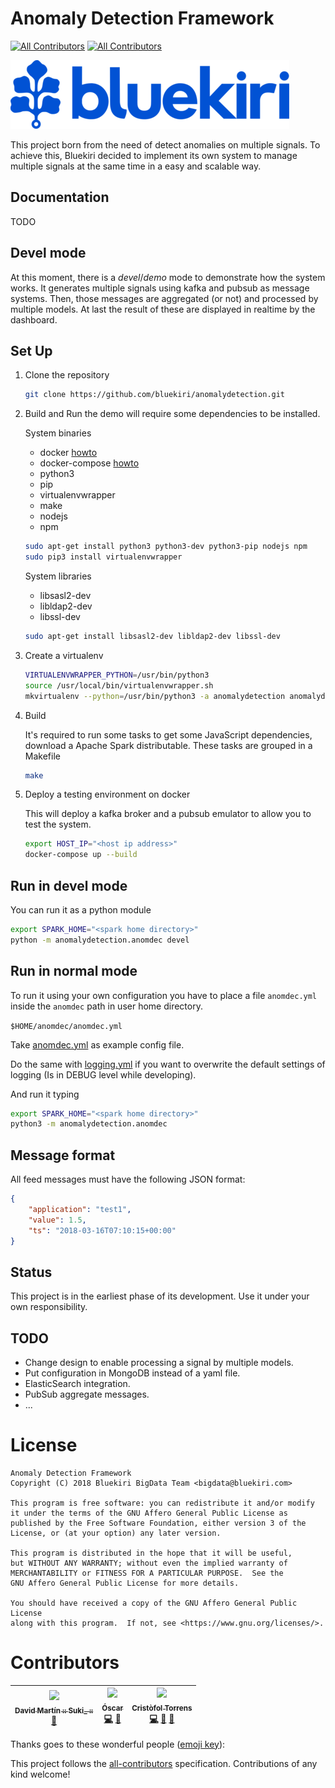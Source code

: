 # Anomaly Detection Framework
[![All Contributors](https://img.shields.io/badge/all_contributors-3-orange.svg?style=flat-square)](#contributors)
[![All Contributors](https://img.shields.io/badge/all_contributors-0-orange.svg?style=flat-square)](#contributors)

![N|Bluekiri](var/bluekiri_logo.png?raw=true "Bluekiri")

This project born from the need of detect anomalies on multiple signals.
To achieve this, Bluekiri decided to implement its own system to manage
multiple signals at the same time in a easy and scalable way.

## Documentation

TODO

## Devel mode

At this moment, there is a _devel_/_demo_ mode to demonstrate how the system works. It
generates multiple signals using kafka and pubsub as message systems. Then,
those messages are aggregated (or not) and processed by multiple models. At
last the result of these are displayed in realtime by the dashboard.

## Set Up

1. Clone the repository

    ```bash
    git clone https://github.com/bluekiri/anomalydetection.git
    ```

2. Build and Run the demo will require some dependencies to be installed.

    System binaries
    
    - docker [howto](https://docs.docker.com/install/#supported-platforms)
    - docker-compose [howto](https://docs.docker.com/compose/install/)
    - python3
    - pip
    - virtualenvwrapper
    - make
    - nodejs
    - npm
    
    ```bash
    sudo apt-get install python3 python3-dev python3-pip nodejs npm
    sudo pip3 install virtualenvwrapper
    ```
    
    System libraries
    
    - libsasl2-dev
    - libldap2-dev
    - libssl-dev
    
    ```bash
    sudo apt-get install libsasl2-dev libldap2-dev libssl-dev
    ```

3. Create a virtualenv

    ```bash
    VIRTUALENVWRAPPER_PYTHON=/usr/bin/python3
    source /usr/local/bin/virtualenvwrapper.sh
    mkvirtualenv --python=/usr/bin/python3 -a anomalydetection anomalydetection
    ```

4. Build

    It's required to run some tasks to get some JavaScript dependencies, download
    a Apache Spark distributable. These tasks are grouped in a Makefile
    
    ```bash
    make
    ```

5. Deploy a testing environment on docker

    This will deploy a kafka broker and a pubsub emulator to allow you to test
    the system.

    ```bash
    export HOST_IP="<host ip address>"
    docker-compose up --build
    ```

## Run in devel mode

You can run it as a python module

```bash
export SPARK_HOME="<spark home directory>"
python -m anomalydetection.anomdec devel
```
    
## Run in normal mode

To run it using your own configuration you have to place a file ```anomdec.yml```
inside the ```anomdec``` path in user home directory.

```$HOME/anomdec/anomdec.yml```

Take [anomdec.yml](src/anomalydetection/anomdec.yml) as example config file.

Do the same with [logging.yml](src/anomalydetection/logging.yml) if you want
to overwrite the default settings of logging (Is in DEBUG level while developing).

And run it typing

```bash
export SPARK_HOME="<spark home directory>"
python3 -m anomalydetection.anomdec
```

## Message format

All feed messages must have the following JSON format:

```json
{
    "application": "test1",
    "value": 1.5,
    "ts": "2018-03-16T07:10:15+00:00"
}
```

## Status

This project is in the earliest phase of its development. Use it under your
own responsibility.

## TODO

* Change design to enable processing a signal by multiple models.
* Put configuration in MongoDB instead of a yaml file.
* ElasticSearch integration.
* PubSub aggregate messages.
* ...

# License

    Anomaly Detection Framework
    Copyright (C) 2018 Bluekiri BigData Team <bigdata@bluekiri.com>

    This program is free software: you can redistribute it and/or modify
    it under the terms of the GNU Affero General Public License as
    published by the Free Software Foundation, either version 3 of the
    License, or (at your option) any later version.

    This program is distributed in the hope that it will be useful,
    but WITHOUT ANY WARRANTY; without even the implied warranty of
    MERCHANTABILITY or FITNESS FOR A PARTICULAR PURPOSE.  See the
    GNU Affero General Public License for more details.

    You should have received a copy of the GNU Affero General Public License
    along with this program.  If not, see <https://www.gnu.org/licenses/>.
    
# Contributors

<!-- ALL-CONTRIBUTORS-LIST:START - Do not remove or modify this section -->
<!-- prettier-ignore -->
| [<img src="https://avatars0.githubusercontent.com/u/243109?v=4" width="100px;"/><br /><sub><b>David Martín :: Suki_ ::</b></sub>](http://sukiweb.net)<br />[🤔](#ideas-sukiweb "Ideas, Planning, & Feedback") | [<img src="https://avatars3.githubusercontent.com/u/6574210?v=4" width="100px;"/><br /><sub><b>Óscar</b></sub>](https://github.com/OscarGarciaPeinado)<br />[💻](https://github.com/bluekiri/anomalydetection/commits?author=OscarGarciaPeinado "Code") [🤔](#ideas-OscarGarciaPeinado "Ideas, Planning, & Feedback") | [<img src="https://avatars0.githubusercontent.com/u/1277789?v=4" width="100px;"/><br /><sub><b>Cristòfol Torrens</b></sub>](https://github.com/piffall)<br />[💻](https://github.com/bluekiri/anomalydetection/commits?author=piffall "Code") [📖](https://github.com/bluekiri/anomalydetection/commits?author=piffall "Documentation") [🤔](#ideas-piffall "Ideas, Planning, & Feedback") |
| :---: | :---: | :---: |
<!-- ALL-CONTRIBUTORS-LIST:END -->
Thanks goes to these wonderful people ([emoji key](https://github.com/kentcdodds/all-contributors#emoji-key)):

<!-- ALL-CONTRIBUTORS-LIST:START - Do not remove or modify this section -->
<!-- prettier-ignore -->
<!-- ALL-CONTRIBUTORS-LIST:END -->

This project follows the [all-contributors](https://github.com/kentcdodds/all-contributors) specification. Contributions of any kind welcome!